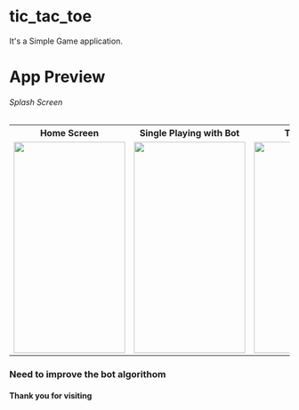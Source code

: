 # tic_tac_toe

It's a Simple Game application.

<h1>App Preview</h1>
<h6>Splash Screen</h6>

<table style="width:100%">
  <tr>
    <th>Home Screen</th>
    <th>Single Playing with Bot</th>
    <th>Two People</th>
    <th>Two People Playing</th>
  </tr>
  <tr>
    <td><img src="https://github.com/MdAshrafUllah/tic-tac-toe-game-app/assets/96839511/79177184-85e1-4253-9b8e-5211490cea1b" width="200" height="380"></td>
    <td><img src="https://github.com/MdAshrafUllah/tic-tac-toe-game-app/assets/96839511/319b31d4-eaf5-4e70-be0b-cb0660ee8d1b" width="200" height="380"></td>
    <td><img src="https://github.com/MdAshrafUllah/tic-tac-toe-game-app/assets/96839511/9c358153-4b9c-43ad-ba9f-a73cc2b118b3" width="200" height="380"></td>
    <td><img src="https://github.com/MdAshrafUllah/tic-tac-toe-game-app/assets/96839511/d4ca74bb-ef69-46b7-aed3-a98eea6ada91" width="200" height="380"></td>
  </tr>
</table>

<h3>Need to improve the bot algorithom</h3>
<h4>Thank you for visiting</h4>
